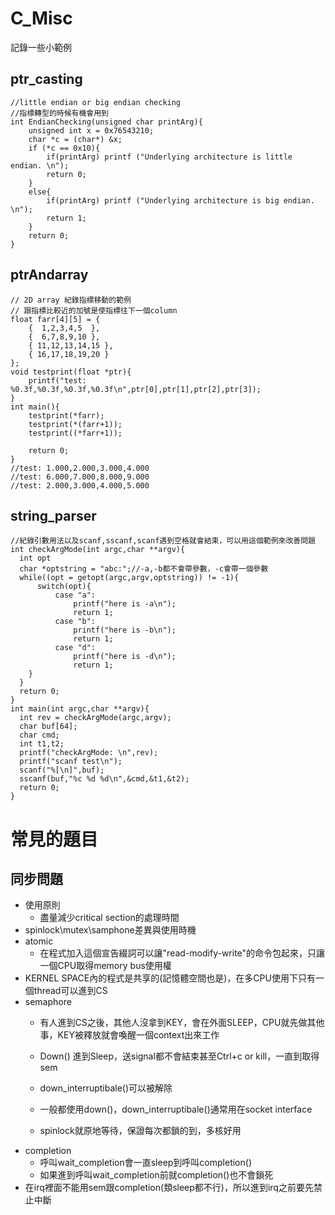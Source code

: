 
# C_Misc
記錄一些小範例

## ptr_casting
```clike=
//little endian or big endian checking
//指標轉型的時候有機會用到
int EndianChecking(unsigned char printArg){
    unsigned int x = 0x76543210;
    char *c = (char*) &x;
    if (*c == 0x10){
        if(printArg) printf ("Underlying architecture is little endian. \n");
        return 0;
    }
    else{
        if(printArg) printf ("Underlying architecture is big endian. \n");
        return 1;
    }
    return 0;
}
```
## ptrAndarray
```clike=
// 2D array 紀錄指標移動的範例
// 跟指標比較近的加號是使指標往下一個column
float farr[4][5] = {
	{  1,2,3,4,5  },
	{  6,7,8,9,10 },
	{ 11,12,13,14,15 },
	{ 16,17,18,19,20 }
};
void testprint(float *ptr){
	printf("test: %0.3f,%0.3f,%0.3f,%0.3f\n",ptr[0],ptr[1],ptr[2],ptr[3]);
}
int main(){
	testprint(*farr);
	testprint(*(farr+1));
	testprint((*farr+1));
	
	return 0;
}
//test: 1.000,2.000,3.000,4.000
//test: 6.000,7.000,8.000,9.000
//test: 2.000,3.000,4.000,5.000
```
## string_parser
```clike=
//紀錄引數用法以及scanf,sscanf,scanf遇到空格就會結束，可以用這個範例來改善問題
int checkArgMode(int argc,char **argv){
  int opt
  char *optstring = "abc:";//-a,-b都不會帶參數，-c會帶一個參數
  while((opt = getopt(argc,argv,optstring)) != -1){
      switch(opt){
          case "a":
              printf("here is -a\n");
              return 1;
          case "b":
              printf("here is -b\n");
              return 1;
          case "d":
              printf("here is -d\n");
              return 1;
    }
  }
  return 0;
}
int main(int argc,char **argv){
  int rev = checkArgMode(argc,argv);
  char buf[64];
  char cmd;
  int t1,t2;
  printf("checkArgMode: \n",rev); 
  printf("scanf test\n");
  scanf("%[\n]",buf);
  sscanf(buf,"%c %d %d\n",&cmd,&t1,&t2);
  return 0; 
}
```

# 常見的題目
## 同步問題
* 使用原則
    * 盡量減少critical section的處理時間
* spinlock\mutex\samphone差異與使用時機
* atomic
    * 在程式加入這個宣告綴詞可以讓"read-modify-write"的命令包起來，只讓一個CPU取得memory bus使用權
* KERNEL SPACE內的程式是共享的(記憶體空間也是)，在多CPU使用下只有一個thread可以進到CS
* semaphore 
    * 有人進到CS之後，其他人沒拿到KEY，會在外面SLEEP，CPU就先做其他事，KEY被釋放就會喚醒一個context出來工作
    * Down() 進到Sleep，送signal都不會結束甚至Ctrl+c or kill，一直到取得sem
    * down_interruptibale()可以被解除
    * 一般都使用down()，down_interruptibale()通常用在socket interface

    * spinlock就原地等待，保證每次都鎖的到，多核好用   
* completion
    * 呼叫wait_completion會一直sleep到呼叫completion()
    * 如果進到呼叫wait_completion前就completion()也不會鎖死
* 在irq裡面不能用sem跟completion(類sleep都不行)，所以進到irq之前要先禁止中斷